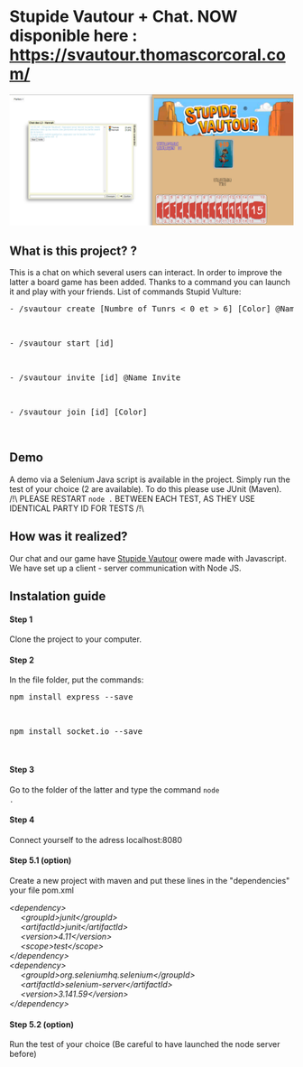 # Stupide Vautour + Chat. NOW disponible here : https://svautour.thomascorcoral.com/
![Preview](https://github.com/ThomasCorcoral/chat_stupide_vautour/blob/master/svautour.png)


## What is this project? ?
This is a chat on which several users can interact. In order to improve the latter a board game has been added. Thanks to a command you can launch it and play with your friends.
List of commands Stupid Vulture:<br>
<pre>- /svautour create [Numbre of Tunrs < 0 et > 6] [Color] @Name_Invite ...</pre><br>
<pre>- /svautour start [id]</pre><br>
<pre>- /svautour invite [id] @Name_Invite</pre><br>
<pre>- /svautour join [id] [Color]</pre><br>

## Demo

A demo via a Selenium Java script is available in the project. Simply run the test of your choice (2 are available). To do this please use JUnit (Maven).<br>
/!\ PLEASE RESTART `node .` BETWEEN EACH TEST, AS THEY USE IDENTICAL PARTY ID FOR TESTS /!\

## How was it realized?

Our chat and our game have <a href="https://www.didacto.com/10-ans-et-/1731-stupide-vautour-3421272408320.html" title="Stupide Vautour">Stupide Vautour</a> owere made with Javascript. We have set up a client - server communication with Node JS.

## Instalation guide

#### Step 1

Clone the project to your computer.

#### Step 2

In the file folder, put the commands:
<pre>npm install express --save</pre><br>
<pre>npm install socket.io --save</pre><br>

#### Step 3

Go to the folder of the latter and type the command <code>node .</code>

#### Step 4

Connect yourself to the adress localhost:8080

#### Step 5.1 (option)

Create a new project with maven and put these lines in the "dependencies" your file pom.xml<br>

_\<dependency> <br>
&nbsp;&nbsp;&nbsp;&nbsp;&nbsp;\<groupId>junit\</groupId> <br>
&nbsp;&nbsp;&nbsp;&nbsp;&nbsp;\<artifactId>junit\</artifactId> <br>
&nbsp;&nbsp;&nbsp;&nbsp;&nbsp;\<version>4.11\</version> <br>
&nbsp;&nbsp;&nbsp;&nbsp;&nbsp;\<scope>test\</scope> <br>
\</dependency> <br>
\<dependency> <br>
&nbsp;&nbsp;&nbsp;&nbsp;&nbsp;\<groupId>org.seleniumhq.selenium\</groupId> <br>
&nbsp;&nbsp;&nbsp;&nbsp;&nbsp;\<artifactId>selenium-server\</artifactId> <br>
&nbsp;&nbsp;&nbsp;&nbsp;&nbsp;\<version>3.141.59\</version> <br>
\</dependency> <br>_

 
#### Step 5.2 (option)

Run the test of your choice (Be careful to have launched the node server before)
